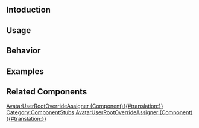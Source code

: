 <languages></languages> <translate>

## Intoduction

## Usage

## Behavior

## Examples

## Related Components

</translate>

[AvatarUserRootOverrideAssigner
(Component){{#translation:}}](Category:Components{{#translation:}} "wikilink")
[Category:ComponentStubs](Category:ComponentStubs "wikilink")
[AvatarUserRootOverrideAssigner
(Component){{#translation:}}](Category:Components:Users:Common_Avatar_System{{#translation:}} "wikilink")